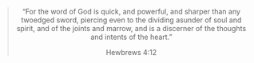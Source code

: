 <center>
<blockquote class="blockquote text-center">
    <p class="mb-0">“For the word of God is quick, and powerful, and sharper than any twoedged sword, piercing even to the dividing asunder of soul and spirit, and of the joints and marrow, and is a discerner of the thoughts and intents of the heart.”</p>
    <footer class="blockquote-footer">Hewbrews 4:12</footer>
</blockquote>
</center>